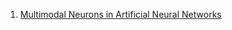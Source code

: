 1. [Multimodal Neurons in Artificial Neural Networks](https://distill.pub/2021/multimodal-neurons/)
